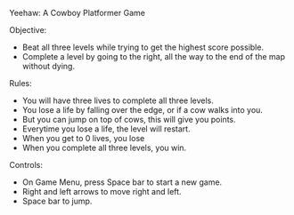 Yeehaw: A Cowboy Platformer Game

Objective:
- Beat all three levels while trying to get the highest score possible.
- Complete a level by going to the right, all the way to the end of the map without dying.

Rules:
- You will have three lives to complete all three levels.
- You lose a life by falling over the edge, or if a cow walks into you.
- But you can jump on top of cows, this will give you points.
- Everytime you lose a life, the level will restart.
- When you get to 0 lives, you lose
- When you complete all three levels, you win.

Controls:
- On Game Menu, press Space bar to start a new game.
- Right and left arrows to move right and left.
- Space bar to jump.
